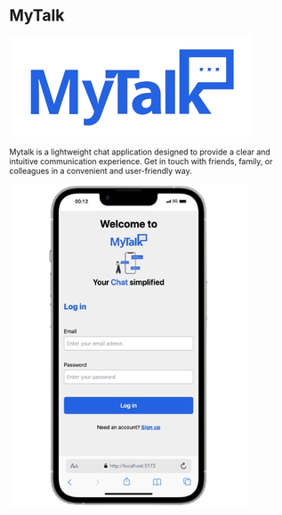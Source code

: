 # MyTalk

![MyTalk](./Client/public/MyTalkLogo.png)

Mytalk is a lightweight chat application designed to provide a clear and intuitive communication experience.
Get in touch with friends, family, or colleagues in a convenient and user-friendly way.

![Desktop](./Client/public/mobile.png)
